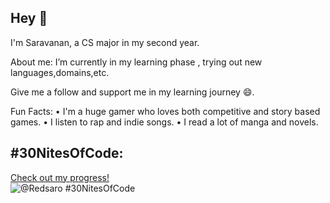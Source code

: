 ## Hey 👋
I'm Saravanan, a CS major in my second year.

About me:
I’m currently in my learning phase , trying out new languages,domains,etc.

Give me a follow and support me in my learning journey 😄.

Fun Facts:
•	I'm a huge gamer who loves both competitive and story based games.
•	I listen to rap and indie songs.
•	I read a lot of manga and novels.

## #30NitesOfCode:
  [Check out my progress!](https://www.codedex.io/@Redsaro/30-nites-of-code)  
  ![@Redsaro #30NitesOfCode](https://www.codedex.io/api/petStatus?user=Redsaro)

<!--
**Redsaro/Redsaro** is a ✨ _special_ ✨ repository because its `README.md` (this file) appears on your GitHub profile.

Here are some ideas to get you started:

- 🔭 I’m currently working on ...
- 🌱 I’m currently learning ...
- 👯 I’m looking to collaborate on ...
- 🤔 I’m looking for help with ...
- 💬 Ask me about ...
- 📫 How to reach me: ...
- 😄 Pronouns: ...
- ⚡ Fun fact: ...
-->
